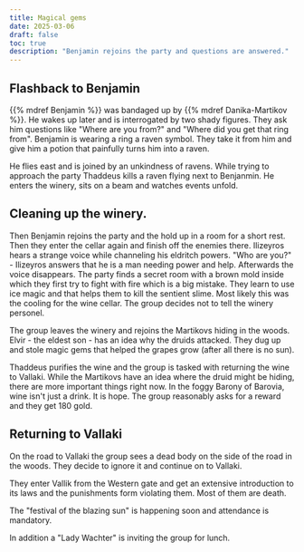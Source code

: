 ```yaml
---
title: Magical gems
date: 2025-03-06
draft: false
toc: true
description: "Benjamin rejoins the party and questions are answered."
---
```


## Flashback to Benjamin 

{{% mdref Benjamin %}} was bandaged up by {{% mdref Danika-Martikov %}}. He wakes up later and is interrogated by two shady figures. They ask him questions like "Where are you from?" and "Where did you get that ring from". Benjamin is wearing a ring a raven symbol. They take it from him and give him a potion that painfully turns him into a raven.

He flies east and is joined by an unkindness of ravens. While trying to approach the party Thaddeus kills a raven flying next to Benjanmin. He enters the winery, sits on a beam and watches events unfold.

## Cleaning up the winery.

Then Benjamin rejoins the party and the hold up in a room for a short rest. Then they enter the cellar again and finish off the enemies there. Ilizeyros hears a strange voice while channeling his eldritch powers. "Who are you?" - Ilizeyros answers that he is a man needing power and help. Afterwards the voice disappears. The party finds a secret room with a brown mold inside which they first try to fight with fire which is a big mistake. They learn to use ice magic and that helps them to kill the sentient slime. Most likely this was the cooling for the wine cellar. The group decides not to tell the winery personel.

The group leaves the winery and rejoins the Martikovs hiding in the woods. Elvir - the eldest son - has an idea why the druids attacked. They dug up and stole magic gems that helped the grapes grow (after all there is no sun). 

Thaddeus purifies the wine and the group is tasked with returning the wine to Vallaki. While the Martikovs have an idea where the druid might be hiding, there are more important things right now. In the foggy Barony of Barovia, wine isn't just a drink. It is hope. The group reasonably asks for a reward and they get 180 gold.

## Returning to Vallaki

On the road to Vallaki the group sees a dead body on the side of the road in the woods. They decide to ignore it and continue on to Vallaki.

They enter Vallik from the Western gate and get an extensive introduction to its laws and the punishments form violating them. Most of them are death.

The "festival of the blazing sun" is happening soon and attendance is mandatory.

In addition a "Lady Wachter" is inviting the group for lunch.

